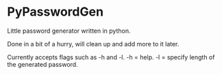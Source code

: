 # PyPasswordGen
Little password generator written in python.

Done in a bit of a hurry, will clean up and add more to it later.

Currently accepts flags such as -h and -l.
-h = help.
-l = specify length of the generated password.

